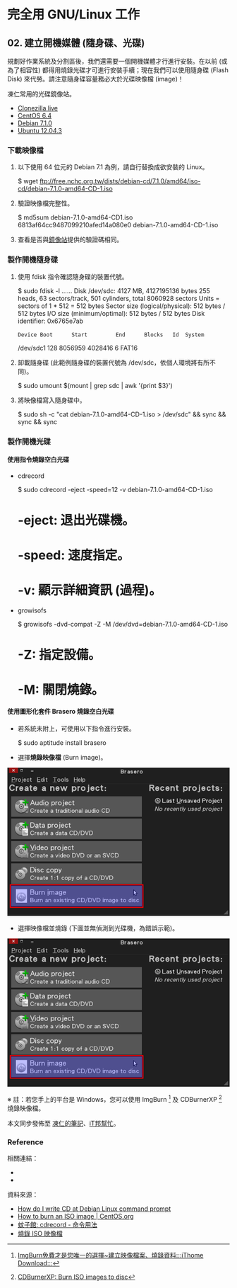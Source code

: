 # 完全用 GNU/Linux 工作

## 02. 建立開機媒體 (隨身碟、光碟)

規劃好作業系統及分割區後，我們還需要一個開機媒體才行進行安裝。在以前 (或為了相容性) 都得用燒錄光碟才可進行安裝手續；現在我們可以使用隨身碟 (Flash Disk) 來代勞。請注意隨身碟容量務必大於光碟映像檔 (image)！

凍仁常用的光碟鏡像站。

- [Clonezilla live](http://clonezilla.nchc.org.tw/clonezilla-live/download/sourceforge/)
- [CentOS 6.4](ftp://ftp.nsysu.edu.tw/Unix-like/CentOS/6.4/isos/)
- [Debian 7.1.0](ftp://free.nchc.org.tw/dists/debian-cd/7.1.0/)
- [Ubuntu 12.04.3](ftp://ftp.nsysu.edu.tw/Unix-like/Ubuntu/ubuntu-cd/12.04.3/)

### 下載映像檔

1. 以下使用 64 位元的 Debian 7.1 為例，請自行替換成欲安裝的 Linux。

	$ wget ftp://free.nchc.org.tw/dists/debian-cd/7.1.0/amd64/iso-cd/debian-7.1.0-amd64-CD-1.iso

2. 驗證映像檔完整性。

	$ md5sum debian-7.1.0-amd64-CD1.iso
	6813af64cc9487099210afed14a080e0  debian-7.1.0-amd64-CD-1.iso

3. 查看是否與[鏡像站](ftp://free.nchc.org.tw/dists/debian-cd/7.1.0/amd64/iso-cd/MD5SUMS)提供的驗證碼相同。

### 製作開機隨身碟

1. 使用 fdisk 指令確認隨身碟的裝置代號。

	$ sudo fdisk -l
	......
	Disk /dev/sdc: 4127 MB, 4127195136 bytes
	255 heads, 63 sectors/track, 501 cylinders, total 8060928 sectors
	Units = sectors of 1 * 512 = 512 bytes
	Sector size (logical/physical): 512 bytes / 512 bytes
	I/O size (minimum/optimal): 512 bytes / 512 bytes
	Disk identifier: 0x6765e7ab
	
	   Device Boot      Start         End      Blocks   Id  System
	/dev/sdc1             128     8056959     4028416    6  FAT16

2. 卸載隨身碟 (此範例隨身碟的裝置代號為 /dev/sdc，依個人環境將有所不同)。

	$ sudo umount $(mount | grep sdc | awk '{print $3}')

3. 將映像檔寫入隨身碟中。

	$ sudo sh -c "cat debian-7.1.0-amd64-CD-1.iso > /dev/sdc" && sync && sync && sync

### 製作開機光碟

#### 使用指令燒錄空白光碟

- cdrecord 

	$ sudo cdrecord -eject -speed=12 -v debian-7.1.0-amd64-CD-1.iso 

	# -eject:	退出光碟機。
	# -speed:	速度指定。
	# -v:		顯示詳細資訊 (過程)。

- growisofs 

	$ growisofs -dvd-compat -Z -M /dev/dvd=debian-7.1.0-amd64-CD-1.iso

	# -Z:		指定設備。
	# -M:		關閉燒錄。

#### 使用圖形化套件 Brasero 燒錄空白光碟

- 若系統未附上，可使用以下指令進行安裝。

	$ sudo aptitude install brasero

- 選擇**燒錄映像檔** (Burn image)。

![2013-09-19-brasero-1.png](imgs/2013-09-19-brasero-1.png "2013-09-19-brasero-1.png")


- 選擇映像檔並燒錄 (下圖並無偵測到光碟機，為錯誤示範)。

![2013-09-19-brasero-1.png](imgs/2013-09-19-brasero-1.png "2013-09-19-brasero-1.png")

※ 註：若您手上的平台是 Windows，您可以使用 ImgBurn [^1] 及 CDBurnerXP [^2] 燒錄映像檔。

本文同步發佈至 [凍仁的筆記](http://note.drx.tw/2013/09/working-with-linux-02-build-bootable-usb-cd.html)、[iT邦幫忙](http://ithelp.ithome.com.tw/question/10127775)。

### Reference

相關連結：

- [^1]: [ImgBurn免費才是您唯一的選擇~建立映像檔案、燒錄資料:::iThome Download:::](http://download.ithome.com.tw/article/index/id/758)
- [^2]: [CDBurnerXP: Burn ISO images to disc](http://cdburnerxp.se/help/Data/burn-iso)

資料來源：

- [How do I write CD at Debian Linux command prompt](http://www.cyberciti.biz/tips/how-do-i-write-cd-at-debain-linux-command-prompt.html)
- [How to burn an ISO image | CentOS.org](http://www.centos.org/docs/5/html/CD_burning_howto.html)
- [蚊子館: cdrecord - 命令用法](http://linux-guys.blogspot.tw/2011/01/cdrecord.html)
- [燒錄 ISO 映像檔](http://ms.ntcb.edu.tw/~steven/tips/burn-iso.htm)


